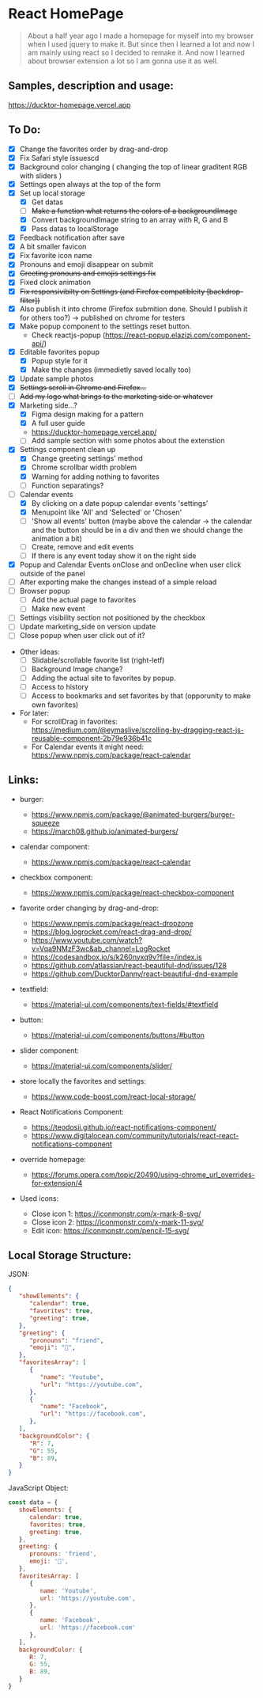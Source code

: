 # React HomePage

> About a half year ago I made a homepage for myself into my browser when I used jquery to make it. But since then I learned a lot and now I am mainly using react so I decided to remake it. And now I learned about browser extension a lot so I am gonna use it as well.

## Samples, description and usage:

https://ducktor-homepage.vercel.app

## To Do:

* [x] Change the favorites order by drag-and-drop
* [x] Fix Safari style issuescd 
* [x] Background color changing ( changing the top of linear graditent  RGB with sliders )
* [x] Settings open always at the top of the form
* [x] Set up local storage
   * [x] Get datas
   * [ ] ~~Make a function what returns the colors of a backgroundImage~~
   * [x] Convert backgroundImage string to an array with R, G and B
   * [x] Pass datas to localStorage
* [x] Feedback notification after save
* [x] A bit smaller favicon
* [x] Fix favorite icon name
* [x] Pronouns and emoji disappear on submit
* [x] ~~Greeting pronouns and emojis settings fix~~
* [x] Fixed clock animation
* [x] ~~Fix responsivibilty on Settings (and Firefox compatibleity [backdrop-filter])~~
* [x] Also publish it into chrome (Firefox submition done. Should I publish it for others too?) -> published on chrome for testers
* [x] Make popup component to the settings reset button.
   * Check reactjs-popup (https://react-popup.elazizi.com/component-api/)
* [x] Editable favorites popup
   * [x] Popup style for it
   * [x] Make the changes (immedietly saved locally too)
* [x] Update sample photos
* [x] ~~Settings scroll in Chrome and Firefox...~~
* [ ] ~~Add my logo what brings to the marketing side or whatever~~
* [x] Marketing side...?
   * [x] Figma design making for a pattern
   * [x] A full user guide
   * https://ducktor-homepage.vercel.app/
   * [ ] Add sample section with some photos about the extenstion
* [x] Settings component clean up
   * [x] Change greeting settings' method
   * [x] Chrome scrollbar width problem
   * [x] Warning for adding nothing to favorites
   * [ ] Function separatings?
* [ ] Calendar events
   * [x] By clicking on a date popup calendar events 'settings'
   * [x] Menupoint like 'All' and 'Selected' or 'Chosen'
   * [ ] 'Show all events' button (maybe above the calendar -> the calendar and the button should be in a div and then we should change the animation a bit)
   * [ ] Create, remove and edit events
   * [ ] If there is any event today show it on the right side
* [x] Popup and Calendar Events onClose and onDecline when user click outside of the panel
* [ ] After exporting make the changes instead of a simple reload
* [ ] Browser popup
   * [ ] Add the actual page to favorites
   * [ ] Make new event
* [ ] Settings visibility section not positioned by the checkbox
* [ ] Update marketing_side on version update
* [ ] Close popup when user click out of it?

* Other ideas:
   * [ ] Slidable/scrollable favorite list (right-letf)
   * [ ] Background Image change?
   * [ ] Adding the actual site to favorites by popup.
   * [ ] Access to history
   * [ ] Access to bookmarks and set favorites by that (opporunity to make own favorites)

* For later:
   * For scrollDrag in favorites: https://medium.com/@eymaslive/scrolling-by-dragging-react-js-reusable-component-2b79e936b41c
   * For Calendar events it might need: https://www.npmjs.com/package/react-calendar

## Links:

* burger:
   * https://www.npmjs.com/package/@animated-burgers/burger-squeeze
   * https://march08.github.io/animated-burgers/

* calendar component:
   * https://www.npmjs.com/package/react-calendar

* checkbox component:
   * https://www.npmjs.com/package/react-checkbox-component

* favorite order changing by drag-and-drop:
   * https://www.npmjs.com/package/react-dropzone
   * https://blog.logrocket.com/react-drag-and-drop/
   * https://www.youtube.com/watch?v=Vqa9NMzF3wc&ab_channel=LogRocket
   * https://codesandbox.io/s/k260nyxq9v?file=/index.js
   * https://github.com/atlassian/react-beautiful-dnd/issues/128
   * https://github.com/DucktorDanny/react-beautiful-dnd-example

* textfield:
   * https://material-ui.com/components/text-fields/#textfield

* button:
   * https://material-ui.com/components/buttons/#button

* slider component:
   * https://material-ui.com/components/slider/

* store locally the favorites and settings:
   * https://www.code-boost.com/react-local-storage/

* React Notifications Component:
   * https://teodosii.github.io/react-notifications-component/
   * https://www.digitalocean.com/community/tutorials/react-react-notifications-component

* override homepage:
   * https://forums.opera.com/topic/20490/using-chrome_url_overrides-for-extension/4

* Used icons:
   * Close icon 1: https://iconmonstr.com/x-mark-8-svg/
   * Close icon 2: https://iconmonstr.com/x-mark-11-svg/
   * Edit icon: https://iconmonstr.com/pencil-15-svg/

## Local Storage Structure:

JSON:
```json
{
   "showElements": {
      "calendar": true,
      "favorites": true,
      "greeting": true,
   },
   "greeting": {
      "pronouns": "friend",
      "emoji": "🦆",
   },
   "favoritesArray": [
      {
         "name": "Youtube",
         "url": "https://youtube.com",
      },
      {
         "name": "Facebook",
         "url": "https://facebook.com",
      },
   ],
   "backgroundColor": {
      "R": 7,
      "G": 55,
      "B": 89,
   }
}
```

JavaScript Object:
```js
const data = {
   showElements: {
      calendar: true,
      favorites: true,
      greeting: true,
   },
   greeting: {
      pronouns: 'friend',
      emoji: '🦆',
   },
   favoritesArray: [
      {
         name: 'Youtube',
         url: 'https://youtube.com',
      },
      {
         name: 'Facebook',
         url: 'https://facebook.com'
      },
   ],
   backgroundColor: {
      R: 7,
      G: 55,
      B: 89,
   }
}
```